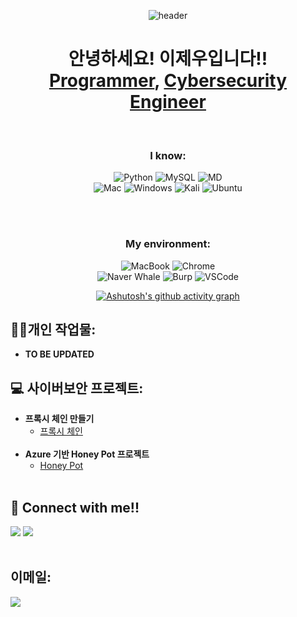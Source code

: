 <div align="center"> 
  
  ![header](https://capsule-render.vercel.app/api?type=waving&color=0:F8B195,50:F67280,100:C06C84&height=200&section=header&text=Welcome%20!&animation=twinkling&fontSize=70)


  <h1>
    안녕하세요! 이제우입니다!! <br/>
    <a href="https://github.com/HamsterJikJik/Programming">Programmer</a>, 
    <a href="https://github.com/HamsterJikJik/Projects">Cybersecurity Engineer</a>
  </h1>
  <br/>
</div>



<div align="center"> 

  ### I know: <br/>
  ![Python](https://img.shields.io/badge/Python-14354C?style=for-the-badge&logo=python&logoColor=white) 
  ![MySQL](https://img.shields.io/badge/MySQL-00000F?style=for-the-badge&logo=mysql&logoColor=white) 
  ![MD](https://img.shields.io/badge/Markdown-000000?style=for-the-badge&logo=markdown&logoColor=white) <br/>
  ![Mac](https://img.shields.io/badge/mac%20os-000000?style=for-the-badge&logo=apple&logoColor=white) 
  ![Windows](https://img.shields.io/badge/Windows-0078D6?style=for-the-badge&logo=windows&logoColor=white) 
  ![Kali](https://img.shields.io/badge/Kali_Linux-557C94?style=for-the-badge&logo=kali-linux&logoColor=white) 
  ![Ubuntu](https://img.shields.io/badge/Ubuntu-E95420?style=for-the-badge&logo=ubuntu&logoColor=white) 
  
  <br/>
  <br/>

  ### My environment: <br/>
  ![MacBook](https://img.shields.io/badge/MacBook%20Pro%20\(M1\)-707070.svg?style=for-the-badge&logo=apple&logoColor=white?)
  ![Chrome](https://img.shields.io/badge/Google_chrome-4285F4?style=for-the-badge&logo=Google-chrome&logoColor=white)
  <br/>
  ![Naver Whale](https://img.shields.io/badge/Naver%20Whale-03C75A?style=for-the-badge&logo=Naver&logoColor=white)
  ![Burp](https://img.shields.io/badge/Burp%20Suite-FF6633.svg?style=for-the-badge&logo=Burp-Suite&logoColor=white)
  ![VSCode](https://img.shields.io/badge/Visual_Studio_Code-0078D4?style=for-the-badge&logo=visual%20studio%20code&logoColor=white)



  [![Ashutosh's github activity graph](https://github-readme-activity-graph.vercel.app/graph?custom_title=지구%20정복%20진전도&username=HamsterJikJik&theme=github-compact&line=F67280&point=FFFFFF&color=F8B195&hide_border=true&height=300)](https://github.com/ashutosh00710/github-readme-activity-graph)

</div>


<h2>👨‍💻개인 작업물:</h2>

- <b>TO BE UPDATED</b>
  <br />


<h2>💻 사이버보안 프로젝트:</h2>

- <b>프록시 체인 만들기</b>
  - [프록시 체인](https://github.com/HamsterJikJik/ProxyChain/)
  <br />
- <b>Azure 기반 Honey Pot 프로젝트</b>
  - [Honey Pot](https://github.com/HamsterJikJik/HoneyPot/)
  <br />

<h2> 
  🤳 Connect with me!!
</h2>

[<img src="https://img.shields.io/badge/Naver Blog-03C75A?style=for-the-badge&logo=Naver&logoColor=white" />][Naver]
[<img src="https://img.shields.io/badge/Instagram-E4405F?style=for-the-badge&logo=Instagram&logoColor=white" />][Instagram]
<br />
<br />

[Naver]: https://blog.naver.com/hamster_jikjik/
[Instagram]: https://www.instagram.com/2_jew00/

<h2>
  이메일: <br/>
</h2>

<a href="mailto:jewoo0620@gmail.com"><img src="https://img.shields.io/badge/Gmail-D14836?style=flat-square&logo=Gmail&logoColor=white&link=mailto:jewoo0620@gmail.com"/></a>

<!--
Here are some ideas to get you started:

- 🔭 I’m currently working on ...
- 🌱 I’m currently learning ...
- 👯 I’m looking to collaborate on ...
- 🤔 I’m looking for help with ...
- 💬 Ask me about ...
- 📫 How to reach me: ...
- 😄 Pronouns: ...
- ⚡ Fun fact: ...
-->
